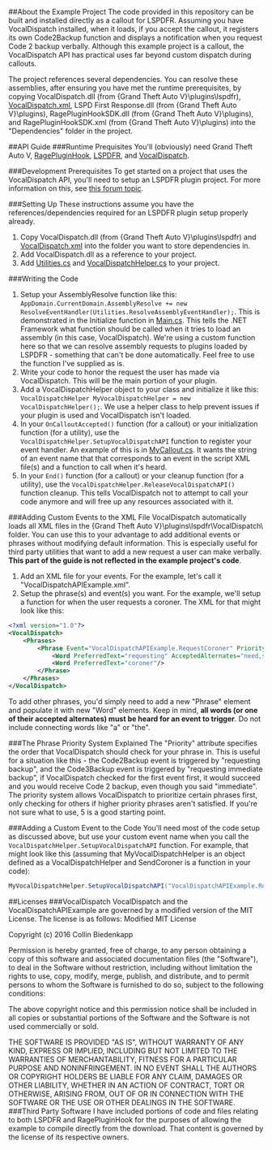 ##About the Example Project
The code provided in this repository can be built and installed directly as a callout for LSPDFR. Assuming you have VocalDispatch installed, when it loads, if you accept the callout, it registers its own Code2Backup function and displays a notification when you request Code 2 backup verbally. Although this example project is a callout, the VocalDispatch API has practical uses far beyond custom dispatch during callouts.

The project references several dependencies. You can resolve these assemblies, after ensuring you have met the runtime prerequisites, by copying VocalDispatch.dll (from {Grand Theft Auto V}\plugins\lspdfr), [VocalDispatch.xml](https://github.com/turbofandude/VocalDispatchAPIExample/blob/master/VocalDispatchAPIExample/Dependencies/VocalDispatch.XML), LSPD First Response.dll (from {Grand Theft Auto V}\plugins), RagePluginHookSDK.dll (from {Grand Theft Auto V}\plugins), and RagePluginHookSDK.xml (from {Grand Theft Auto V}\plugins) into the "Dependencies" folder in the project.

##API Guide
###Runtime Prequisites
You'll (obviously) need Grand Theft Auto V, [RagePluginHook](http://ragepluginhook.net/Downloads.aspx), [LSPDFR](http://www.lcpdfr.com/files/file/7792-lspd-first-response/), and [VocalDispatch](www.lcpdfr.com/files/file/10593-vocaldispatch/).

###Development Prerequisites
To get started on a project that uses the VocalDispatch API, you'll need to setup an LSPDFR plugin project. For more information on this, see [this forum topic](http://www.lcpdfr.com/forums/topic/52906-api-quick-start-guide-example-project/).

###Setting Up
These instructions assume you have the references/dependencies required for an LSPDFR plugin setup properly already.
  1. Copy VocalDispatch.dll (from {Grand Theft Auto V}\plugins\lspdfr) and [VocalDispatch.xml](https://github.com/turbofandude/VocalDispatchAPIExample/blob/master/VocalDispatchAPIExample/Dependencies/VocalDispatch.XML) into the folder you want to store dependencies in.
  2. Add VocalDispatch.dll as a reference to your project.
  3. Add [Utilities.cs](https://github.com/turbofandude/VocalDispatchAPIExample/blob/master/VocalDispatchAPIExample/Utilities.cs) and [VocalDispatchHelper.cs](https://github.com/turbofandude/VocalDispatchAPIExample/blob/master/VocalDispatchAPIExample/VocalDispatchHelper.cs) to your project.

###Writing the Code
  1. Setup your AssemblyResolve function like this: `AppDomain.CurrentDomain.AssemblyResolve += new ResolveEventHandler(Utilities.ResolveAssemblyEventHandler);`. This is demonstrated in the Initialize function in [Main.cs](https://github.com/turbofandude/VocalDispatchAPIExample/blob/master/VocalDispatchAPIExample/Main.cs). This tells the .NET Framework what function should be called when it tries to load an assembly (in this case, VocalDispatch). We're using a custom function here so that we can resolve assembly requests to plugins loaded by LSPDFR - something that can't be done automatically. Feel free to use the function I've supplied as is.
  2. Write your code to honor the request the user has made via VocalDispatch. This will be the main portion of your plugin.
  3. Add a VocalDispatchHelper object to your class and initialize it like this: `VocalDispatchHelper MyVocalDispatchHelper = new VocalDispatchHelper();`. We use a helper class to help prevent issues if your plugin is used and VocalDispatch isn't loaded.
  4. In your `OnCalloutAccepted()` function (for a callout) or your initialization function (for a utility), use the `VocalDispatchHelper.SetupVocalDispatchAPI` function to register your event handler. An example of this is in [MyCallout.cs](https://github.com/turbofandude/VocalDispatchAPIExample/blob/master/VocalDispatchAPIExample/MyCallout.cs). It wants the string of an event name that that corresponds to an event in the script XML file(s) and a function to call when it's heard.
  5. In your `End()` function (for a callout) or your cleanup function (for a utility), use the `VocalDispatchHelper.ReleaseVocalDispatchAPI()` function cleanup. This tells VocalDispatch not to attempt to call your code anymore and will free up any resources associated with it.
  
###Adding Custom Events to the XML File
VocalDispatch automatically loads all XML files in the {Grand Theft Auto V}\plugins\lspdfr\VocalDispatch\ folder. You can use this to your advantage to add additional events or phrases without modifying default information. This is especially useful for third party utilities that want to add a new request a user can make verbally. **This part of the guide is not reflected in the example project's code**.
  1. Add an XML file for your events. For the example, let's call it "VocalDispatchAPIExample.xml".
  2. Setup the phrase(s) and event(s) you want. For the example, we'll setup a function for when the user requests a coroner. The XML for that might look like this:
```xml
<?xml version="1.0"?>
<VocalDispatch>
    <Phrases>      
        <Phrase Event="VocalDispatchAPIExample.RequestCoroner" Priority="5">
            <Word PreferredText="requesting" AcceptedAlternates="need,send,request,role,roll" />            
            <Word PreferredText="coroner"/>
        </Phrase>       
    </Phrases>    
</VocalDispatch>
``` 
To add other phrases, you'd simply need to add a new "Phrase" element and populate it with new "Word" elements. Keep in mind, **all words (or one of their accepted alternates) must be heard for an event to trigger**. Do not include connecting words like "a" or "the".
  
###The Phrase Priority System Explained
The "Priority" attribute specifies the order that VocalDispatch should check for your phrase in. This is useful for a situation like this - the Code2Backup event is triggered by "requesting backup", and the Code3Backup event is triggered by "requesting immediate backup", if VocalDispatch checked for the first event first, it would succeed and you would receive Code 2 backup, even though you said "immediate". The priority system allows VocalDispatch to prioritize certain phrases first, only checking for others if higher priority phrases aren't satisfied.  If you're not sure what to use, 5 is a good starting point.

###Adding a Custom Event to the Code
You'll need most of the code setup as discussed above, but use your custom event name when you call the `VocalDispatchHelper.SetupVocalDispatchAPI` function. For example, that might look like this (assuming that MyVocalDispatchHelper is an object defined as a VocalDispatchHelper and SendCoroner is a function in your code):
```c#
MyVocalDispatchHelper.SetupVocalDispatchAPI("VocalDispatchAPIExample.RequestCoroner", new Utilities.VocalDispatchEventDelegate(SendCoroner));
```

##Licenses
###VocalDispatch
VocalDispatch and the VocalDispatchAPIExample are governed by a modified version of the MIT License. The license is as follows:
Modified MIT License

Copyright (c) 2016 Collin Biedenkapp

Permission is hereby granted, free of charge, to any person obtaining a copy
of this software and associated documentation files (the "Software"), to deal
in the Software without restriction, including without limitation the rights
to use, copy, modify, merge, publish, and distribute, and to permit persons to whom the Software is
furnished to do so, subject to the following conditions:

The above copyright notice and this permission notice shall be included in all
copies or substantial portions of the Software and the Software is not used commercially or sold.

THE SOFTWARE IS PROVIDED "AS IS", WITHOUT WARRANTY OF ANY KIND, EXPRESS OR
IMPLIED, INCLUDING BUT NOT LIMITED TO THE WARRANTIES OF MERCHANTABILITY,
FITNESS FOR A PARTICULAR PURPOSE AND NONINFRINGEMENT. IN NO EVENT SHALL THE
AUTHORS OR COPYRIGHT HOLDERS BE LIABLE FOR ANY CLAIM, DAMAGES OR OTHER
LIABILITY, WHETHER IN AN ACTION OF CONTRACT, TORT OR OTHERWISE, ARISING FROM,
OUT OF OR IN CONNECTION WITH THE SOFTWARE OR THE USE OR OTHER DEALINGS IN THE
SOFTWARE.
###Third Party Software
I have included portions of code and files relating to both LSPDFR and RagePluginHook for the purposes of allowing the example to compile directly from the download. That content is governed by the license of its respective owners.
